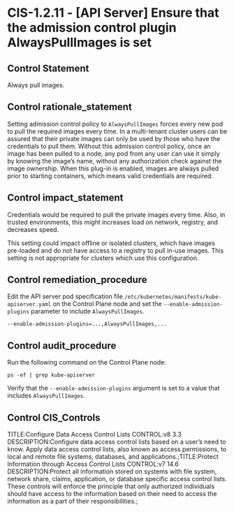 # CIS-1.2.11 - \[API Server\] Ensure that the admission control plugin AlwaysPullImages is set

## Control Statement

Always pull images.

## Control rationale_statement

Setting admission control policy to `AlwaysPullImages` forces every new pod to pull the required images every time. In a multi-tenant cluster users can be assured that their private images can only be used by those who have the credentials to pull them. Without this admission control policy, once an image has been pulled to a node, any pod from any user can use it simply by knowing the image’s name, without any authorization check against the image ownership. When this plug-in is enabled, images are always pulled prior to starting containers, which means valid credentials are required.

## Control impact_statement

Credentials would be required to pull the private images every time. Also, in trusted environments, this might increases load on network, registry, and decreases speed.

This setting could impact offline or isolated clusters, which have images pre-loaded and do not have access to a registry to pull in-use images. This setting is not appropriate for clusters which use this configuration.

## Control remediation_procedure

Edit the API server pod specification file `/etc/kubernetes/manifests/kube-apiserver.yaml` on the Control Plane node and set the `--enable-admission-plugins` parameter to include `AlwaysPullImages`.

```
--enable-admission-plugins=...,AlwaysPullImages,...
```

## Control audit_procedure

Run the following command on the Control Plane node:

```
ps -ef | grep kube-apiserver
```

Verify that the `--enable-admission-plugins` argument is set to a value that includes `AlwaysPullImages`.

## Control CIS_Controls

TITLE:Configure Data Access Control Lists CONTROL:v8 3.3 DESCRIPTION:Configure data access control lists based on a user’s need to know. Apply data access control lists, also known as access permissions, to local and remote file systems, databases, and applications.;TITLE:Protect Information through Access Control Lists CONTROL:v7 14.6 DESCRIPTION:Protect all information stored on systems with file system, network share, claims, application, or database specific access control lists. These controls will enforce the principle that only authorized individuals should have access to the information based on their need to access the information as a part of their responsibilities.;
